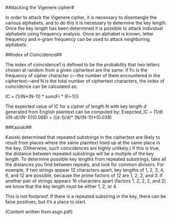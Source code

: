 #Attacking the Vigenere cipher#

In order to attack the Vigenere cipher, it is necessary to disentangle the various alphabets, and to do this it is necessary to determine the key length.
Once the key length has been determined it is possible to attack individual alphabets using frequency analysis. Once an alphabet is known, letter frequency and n-gram frequency can be used to attack neighboring alphabets.

##Index of Coincidence##

The index of coincidence1 is defined to be the probability that two letters chosen at random from a given ciphertext are the same. If Fc is the frequency of cipher character c—the number of them encountered in the ciphertext—and N is the total number of ciphertext characters, the index of coincidence can be calculated as:

IC = (1/(N*(N-1)) * sum(Fi * (Fi-1)))

The expected value of IC for a cipher of length N with key length d generated from English plaintext can be computed by:
Exepcted_IC = (1/d)*((N-d)/(N-1))*(0.066) + ((d-1)/d)* (N/(N-1))*(0.038) 

##Kasiski##

Kasiski determined that repeated substrings in the ciphertext are likely to result from places where the same plaintext lined up at the same place in the key. (Otherwise, such coincidences are highly unlikely.) If this is true, the distance between repeated substrings will be a multiple of the key length.
To determine possible key lengths from repeated substrings, take all the distances you find between repeats, and look for common divisors. For example, if two strings appear 12 characters apart, key lengths of 1, 2, 3, 4, 6, and 12 are possible, because the prime factors of 12 are 1, 2, 2, and 3. If another pair of strings appears 16 characters apart (factors 1, 2, 2, 2, and 2) we know that the key length must be either 1, 2, or 4.

This is not foolproof. If there is a repeated substring in the key, there can be false positives, but it’s a place to start.


(Content written from asgn.pdf)
